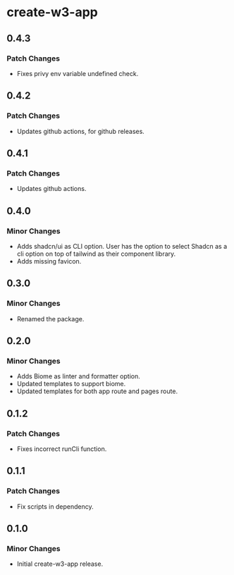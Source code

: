 # create-w3-app

## 0.4.3

### Patch Changes

- Fixes privy env variable undefined check.

## 0.4.2

### Patch Changes

- Updates github actions, for github releases.

## 0.4.1

### Patch Changes

- Updates github actions.

## 0.4.0

### Minor Changes

- Adds shadcn/ui as CLI option. User has the option to select Shadcn as a cli option on top of tailwind as their component library.
- Adds missing favicon.

## 0.3.0

### Minor Changes

- Renamed the package.

## 0.2.0

### Minor Changes

- Adds Biome as linter and formatter option.
- Updated templates to support biome.
- Updated templates for both app route and pages route.

## 0.1.2

### Patch Changes

- Fixes incorrect runCli function.

## 0.1.1

### Patch Changes

- Fix scripts in dependency.

## 0.1.0

### Minor Changes

- Initial create-w3-app release.
